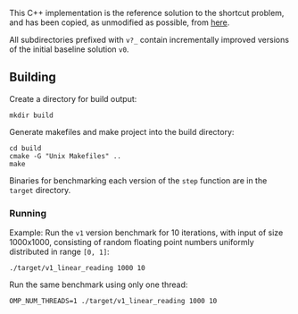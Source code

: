 This C++ implementation is the reference solution to the shortcut problem, and has been copied, as unmodified as possible, from [here](http://ppc.cs.aalto.fi/ch2/).

All subdirectories prefixed with `v?_` contain incrementally improved versions of the initial baseline solution `v0`.

## Building

Create a directory for build output:
```
mkdir build
```

Generate makefiles and make project into the build directory:
```
cd build
cmake -G "Unix Makefiles" ..
make
```

Binaries for benchmarking each version of the `step` function are in the `target` directory.

### Running

Example: Run the `v1` version benchmark for 10 iterations, with input of size 1000x1000, consisting of random floating point numbers uniformly distributed in range `[0, 1]`:
```
./target/v1_linear_reading 1000 10
```

Run the same benchmark using only one thread:
```
OMP_NUM_THREADS=1 ./target/v1_linear_reading 1000 10
```

